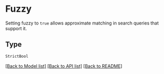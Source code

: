 # Fuzzy

Setting fuzzy to `true` allows approximate matching in search queries that support it.

## Type
```python
StrictBool
```


[[Back to Model list]](../../../README.md#models-v2-link) [[Back to API list]](../../../README.md#documentation-for-api-endpoints) [[Back to README]](../../../README.md)
